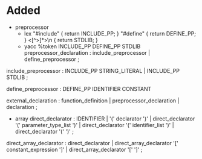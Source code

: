 # Added
- preprocessor
    - lex
    "#include"			    { return INCLUDE_PP; }
    "#define"			    { return DEFINE_PP; }
    \<[^\>]*\>\n			{ return STDLIB; }
    - yacc
%token INCLUDE_PP DEFINE_PP STDLIB
preprocessor_declaration
    : include_preprocessor
    | define_preprocessor
    ;

include_preprocessor
    : INCLUDE_PP STRING_LITERAL
    | INCLUDE_PP STDLIB
    ;

define_preprocessor
    : DEFINE_PP IDENTIFIER CONSTANT

external_declaration
    : function_definition
    | preprocessor_declaration
    | declaration
    ;

- array
direct_declarator
	: IDENTIFIER
	| '(' declarator ')'
	| direct_declarator '(' parameter_type_list ')'
	| direct_declarator '(' identifier_list ')'
	| direct_declarator '(' ')'
	;

direct_array_declarator
	: direct_declarator
	| direct_array_declarator '[' constant_expression ']'
	| direct_array_declarator '[' ']'
	;